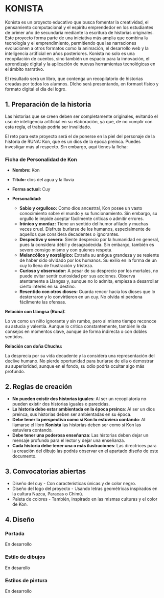 # KONISTA

Konista es un proyecto educativo que busca fomentar la creatividad, el pensamiento computacional y el espíritu emprendedor en los estudiantes de primer año de secundaria mediante la escritura de historias originales. Este proyecto forma parte de una iniciativa más amplia que combina la tecnología y el emprendimiento, permitiendo que las narraciones evolucionen a otros formatos como la animación, el desarrollo web y la inteligencia artificial en años posteriores. Konista no solo es una recopilación de cuentos, sino también un espacio para la innovación, el aprendizaje digital y la aplicación de nuevas herramientas tecnológicas en el ámbito narrativo.

El resultado será un libro, que contenga un recopilatorio de historias creadas por todos los alumnos. DIcho será presentando, en formaot físico y formato digital el día del logro.

## 1. Preparación de la historia

Las historias que se creen deben ser completamente originales, evitando el uso de inteligencia artificial en su elaboración, ya que, de no cumplir con esta regla, el trabajo podría ser invalidado.

El reto para este proyecto será el de ponerse en la piel del personaje de la historia de RUNA: Kon, que es un dios de la epoca preinca. Puedes investigar más al respecto. Sin embargo, aqui tienes la ficha:

### Ficha de Personalidad de Kon

- **Nombre:** Kon
- **Título:** dios del agua y la lluvia
- **Forma actual:** Cuy
- **Personalidad:**

    - **Sabio y orgulloso:** Como dios ancestral, Kon posee un vasto conocimiento sobre el mundo y su funcionamiento. Sin embargo, su orgullo le impide aceptar fácilmente críticas o admitir errores.
    - **Irónico y mordaz:** Tiene un sentido del humor afilado y muchas veces cruel. Disfruta burlarse de los humanos, especialmente de aquellos que considera decadentes o ignorantes.
    - **Despectivo y severo:** Siente desprecio por la humanidad en general, pues la considera débil y desagradecida. Sin embargo, también es severo consigo mismo y con quienes respeta.
    - **Melancólico y nostálgico:** Extraña su antigua grandeza y se resiente de haber sido olvidado por los humanos. Su exilio en la forma de un cuy lo llena de frustración y tristeza.
    - **Curioso y observador:** A pesar de su desprecio por los mortales, no puede evitar sentir curiosidad por sus acciones. Observa atentamente a Llangsa y, aunque no lo admita, empieza a desarrollar cierto interés en su destino.
    - **Resentido con otros dioses:** Guarda rencor hacia los dioses que lo desterraron y lo convirtieron en un cuy. No olvida ni perdona fácilmente las ofensas.

**Relación con Llangsa (Runa):**

Lo ve como un niño ignorante y sin rumbo, pero al mismo tiempo reconoce su astucia y valentía. Aunque lo critica constantemente, también le da consejos en momentos clave, aunque de forma indirecta o con dobles sentidos.

**Relación con doña Chuchu:**

La desprecia por su vida decadente y la considera una representación del declive humano. No pierde oportunidad para burlarse de ella o demostrar su superioridad, aunque en el fondo, su odio podría ocultar algo más profundo.

## 2. Reglas de creación

- **No pueden existir dos historias iguales**: Al ser un recopilatoria no pueden existir dos historias iguales o parecidas.
- **La historia debe estar ambientada en la época preinca**: Al ser un dios preinca, sus historias deben ser ambientadas en su época.
- **Debe tener la perspectiva como si Kon lo estuviera contando**: Al llamarse el libro **Konista** las historias deben ser como si Kon las estuviera contando.
- **Debe tener una poderosa enseñanza**: Las historias deben dejar un mensaje profundo para el lector y dejar una enseñanza.
- **Cada historia debe tener una o más ilustraciones**: Las directrices para la creación del dibujo las podrás observar en el apartado diseño de este documento.

## 3. Convocatorias abiertas

- Diseño del cuy - Con características únicas y de color negro.
- Diseño del logo del proyecto - Usando letras geométricas inspirados en la cultura Nazca, Paracas o Chimú.
- Paleta de colores - También, inspirado en las mismas culturas y el color de Kon.

## 4. Diseño

### Portada

En desarrollo

### Estilo de dibujos

En desarollo

### Estilos de pintura

En desarrollo


